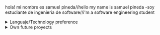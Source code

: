hola! 
mi nombre es samuel pineda//hello my name is samuel pineda
-soy estudiante de ingenieria de software//i'm a software engineering student


<details>
<summary>Languaje/Technology preference</summary>
	
| knowlegde | language/technology |
| --- | --- |
| high | Python |
| high | c++ |
| medium-high | Kotlin |
| medium-high | Java |
| medium | JavaScript |
	
</details>
<details>
<summary>Own future proyects</summary>
	
	if u can think it you can make it
- Build my own game
- build my own app
- become data scientist

</details>
